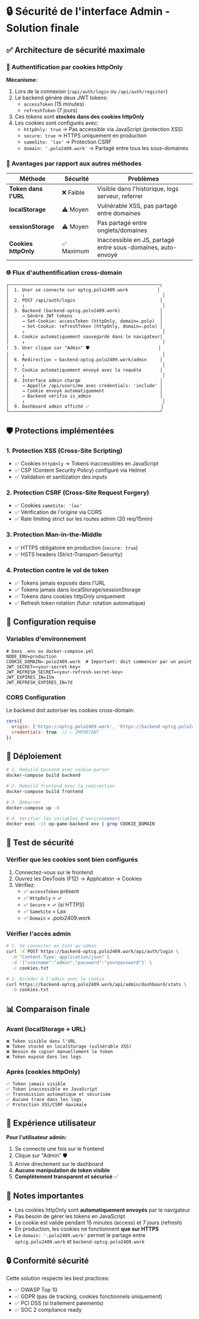 # 🔒 Sécurité de l'interface Admin - Solution finale

## ✅ Architecture de sécurité maximale

### 🍪 Authentification par cookies httpOnly

**Mécanisme:**
1. Lors de la connexion (`/api/auth/login` ou `/api/auth/register`)
2. Le backend génère deux JWT tokens:
   - `accessToken` (15 minutes)
   - `refreshToken` (7 jours)
3. Ces tokens sont **stockés dans des cookies httpOnly**
4. Les cookies sont configurés avec:
   - `httpOnly: true` → Pas accessible via JavaScript (protection XSS)
   - `secure: true` → HTTPS uniquement en production
   - `sameSite: 'lax'` → Protection CSRF
   - `domain: '.polo2409.work'` → Partagé entre tous les sous-domaines

### 🔐 Avantages par rapport aux autres méthodes

| Méthode | Sécurité | Problèmes |
|---------|----------|-----------|
| **Token dans l'URL** | ❌ Faible | Visible dans l'historique, logs serveur, referrer |
| **localStorage** | ⚠️ Moyen | Vulnérable XSS, pas partagé entre domaines |
| **sessionStorage** | ⚠️ Moyen | Pas partagé entre onglets/domaines |
| **Cookies httpOnly** | ✅ Maximum | Inaccessible en JS, partagé entre sous-domaines, auto-envoyé |

### 🌐 Flux d'authentification cross-domain

```
┌─────────────────────────────────────────────────────────┐
│  1. User se connecte sur optcg.polo2409.work           │
│     ↓                                                    │
│  2. POST /api/auth/login                                │
│     ↓                                                    │
│  3. Backend (backend-optcg.polo2409.work)               │
│     → Génère JWT tokens                                 │
│     → Set-Cookie: accessToken (httpOnly, domain=.polo)  │
│     → Set-Cookie: refreshToken (httpOnly, domain=.polo) │
│     ↓                                                    │
│  4. Cookie automatiquement sauvegardé dans le navigateur│
│     ↓                                                    │
│  5. User clique sur "Admin" 🛡️                          │
│     ↓                                                    │
│  6. Redirection → backend-optcg.polo2409.work/admin     │
│     ↓                                                    │
│  7. Cookie automatiquement envoyé avec la requête       │
│     ↓                                                    │
│  8. Interface admin charge                              │
│     → Appelle /api/users/me avec credentials: 'include' │
│     → Cookie envoyé automatiquement                     │
│     → Backend vérifie is_admin                          │
│     ↓                                                    │
│  9. Dashboard admin affiché ✅                           │
└─────────────────────────────────────────────────────────┘
```

## 🛡️ Protections implémentées

### 1. Protection XSS (Cross-Site Scripting)
- ✅ Cookies `httpOnly` → Tokens inaccessibles en JavaScript
- ✅ CSP (Content Security Policy) configuré via Helmet
- ✅ Validation et sanitization des inputs

### 2. Protection CSRF (Cross-Site Request Forgery)
- ✅ Cookies `sameSite: 'lax'`
- ✅ Vérification de l'origine via CORS
- ✅ Rate limiting strict sur les routes admin (20 req/15min)

### 3. Protection Man-in-the-Middle
- ✅ HTTPS obligatoire en production (`secure: true`)
- ✅ HSTS headers (Strict-Transport-Security)

### 4. Protection contre le vol de token
- ✅ Tokens jamais exposés dans l'URL
- ✅ Tokens jamais dans localStorage/sessionStorage
- ✅ Tokens dans cookies httpOnly uniquement
- ✅ Refresh token rotation (futur: rotation automatique)

## 🔧 Configuration requise

### Variables d'environnement

```env
# Dans .env ou docker-compose.yml
NODE_ENV=production
COOKIE_DOMAIN=.polo2409.work  # Important: doit commencer par un point
JWT_SECRET=<your-secret-key>
JWT_REFRESH_SECRET=<your-refresh-secret-key>
JWT_EXPIRES_IN=15m
JWT_REFRESH_EXPIRES_IN=7d
```

### CORS Configuration

Le backend doit autoriser les cookies cross-domain:
```javascript
cors({
  origin: ['https://optcg.polo2409.work', 'https://backend-optcg.polo2409.work'],
  credentials: true  // ← IMPORTANT
})
```

## 🚀 Déploiement

```bash
# 1. Rebuild backend avec cookie-parser
docker-compose build backend

# 2. Rebuild frontend avec la redirection
docker-compose build frontend

# 3. Démarrer
docker-compose up -d

# 4. Vérifier les variables d'environnement
docker exec -it op-game-backend env | grep COOKIE_DOMAIN
```

## 🧪 Test de sécurité

### Vérifier que les cookies sont bien configurés

1. Connectez-vous sur le frontend
2. Ouvrez les DevTools (F12) → Application → Cookies
3. Vérifiez:
   - ✅ `accessToken` présent
   - ✅ `HttpOnly` = ✓
   - ✅ `Secure` = ✓ (si HTTPS)
   - ✅ `SameSite` = Lax
   - ✅ `Domain` = .polo2409.work

### Vérifier l'accès admin

```bash
# 1. Se connecter en tant qu'admin
curl -X POST https://backend-optcg.polo2409.work/api/auth/login \
  -H "Content-Type: application/json" \
  -d '{"username":"admin","password":"yourpassword"}' \
  -c cookies.txt

# 2. Accéder à l'admin avec le cookie
curl https://backend-optcg.polo2409.work/api/admin/dashboard/stats \
  -b cookies.txt
```

## 📊 Comparaison finale

### Avant (localStorage + URL)
```
❌ Token visible dans l'URL
❌ Token stocké en localStorage (vulnérable XSS)
❌ Besoin de copier manuellement le token
❌ Token exposé dans les logs
```

### Après (cookies httpOnly)
```
✅ Token jamais visible
✅ Token inaccessible en JavaScript
✅ Transmission automatique et sécurisée
✅ Aucune trace dans les logs
✅ Protection XSS/CSRF maximale
```

## 🎯 Expérience utilisateur

**Pour l'utilisateur admin:**
1. Se connecte une fois sur le frontend
2. Clique sur "Admin" 🛡️
3. Arrive directement sur le dashboard
4. **Aucune manipulation de token visible**
5. **Complètement transparent et sécurisé** ✅

## 📝 Notes importantes

- Les cookies httpOnly sont **automatiquement envoyés** par le navigateur
- Pas besoin de gérer les tokens en JavaScript
- Le cookie est valide pendant 15 minutes (access) et 7 jours (refresh)
- En production, les cookies ne fonctionnent **que sur HTTPS**
- Le `domain: '.polo2409.work'` permet le partage entre `optcg.polo2409.work` et `backend-optcg.polo2409.work`

## 🔒 Conformité sécurité

Cette solution respecte les best practices:
- ✅ OWASP Top 10
- ✅ GDPR (pas de tracking, cookies fonctionnels uniquement)
- ✅ PCI DSS (si traitement paiements)
- ✅ SOC 2 compliance ready
